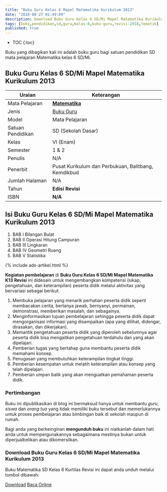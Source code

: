 ```yaml
---
title: "Buku Guru Kelas 6 Mapel Matematika Kurikulum 2013"
date: "2018-08-27 01:49:09"
description: Download Buku Guru Kelas 6 SD/Mi Mapel Matematika Kurikulum 2013 digunakan sebagai referensi dalam pelaksanaan pembelajaran Matematika 6 SD/Mi kelas VI.
tags: [buku,pendidikan,sd,guru,kelas-6,buku-guru,revisi-2018,tematik]
published: true
---
```

* TOC
{:toc}

<script type="application/ld+json">
{
  "@context":"http://schema.org",
  "@type":"Book",
  "name" : "{{ page.title }}",
  "author": {
    "@type":"Person",
    "name":"N/A"},
  "url" : "{{ site.url }}{{ page.url }}",
  "workExample" : [{
    "@type": "Book",
    "isbn": "N/A",
    "bookEdition": "Revisi 2018",
    "bookFormat": "http://schema.org/Hardcover",
    "potentialAction":{
    "@type":"ReadAction",
    "target":
      {
        "@type":"EntryPoint",
        "urlTemplate":"{{ site.url }}{{ page.url }}",
        "actionPlatform":[
          "http://schema.org/DesktopWebPlatform",
          "http://schema.org/IOSPlatform",
          "http://schema.org/AndroidPlatform"
        ]
      }
      }
    }
    ]
    }
 
</script>

Buku yang dibagikan kali ini adalah buku guru bagi satuan pendidikan SD mata pelajaran Matematika kelas 6 SD/Mi.

## Buku Guru Kelas 6 SD/Mi Mapel Matematika Kurikulum 2013

|Uraian|Keterangan|
| --- | --- |
|Mata Pelajaran|<a href="/bsd/buku-guru-kelas-6-sd-mapel-matematika-revisi.html" title="Buku Guru Kelas 6 SD/Mi Mapel Matematika Revisi"><strong>Matematika</strong></a>|
|Jenis|<a href="/bsd" title="Buku Guru" target="_blank">Buku Guru</a>|
|Model|Mata Pelajaran|
|Satuan Pendidikan|SD (Sekolah Dasar)|
Kelas|VI (Enam)|
|Semester|1 & 2|
Penulis|N/A|
|Penerbit|Pusat Kurikulum dan Perbukuan, Balitbang, Kemdikbud|
|Jumlah Halaman|N/A|
|Tahun|<strong>Edisi Revisi</strong>|
|ISBN|<strong>N/A</strong>|

## Isi Buku Guru Kelas 6 SD/Mi Mapel Matematika Kurikulum 2013
1. BAB I Bilangan Bulat
2. BAB II Operasi Hitung Campuran
3. BAB III Lingkaran
4. BAB IV Geometri Ruang
5. BAB V Statistika

{% include ads-artikel.html %}

<b>Kegiatan pembelajaran</b> di <b>Buku Guru Kelas 6 SD/Mi Mapel Matematika K13 Revisi</b> ini didesain untuk mengembangkan kompetensi (sikap, pengetahuan, dan keterampilan) peserta didik melalui aktivitas yang bervariasi sebagai berikut.
<ol><li>Membuka pelajaran yang menarik perhatian peserta didik seperti membacakan cerita, bertanya jawab, bernyanyi, permainan, demonstrasi, memberikan masalah, dan sebagainya.</li><li>Menginformasikan tujuan pembelajaran sehingga peserta didik dapat mengorganisasi informasi yang disampaikan (apa yang dilihat, didengar, dirasakan, dan dikerjakan).</li><li>Memantik pengetahuan peserta didik yang diperoleh sebelumnya agar peserta didik bisa mengaitkan pengetahuan terdahulu dan yang akan dipelajari.</li><li>Pemberian tugas yang bertahap guna membantu peserta didik memahami konsep.</li><li>Penugasan yang membutuhkan keterampilan tingkat tinggi.</li><li>Pemberian kesempatan untuk melatih keterampilan atau konsep yang telah dipelajari.</li><li>Pemberian umpan balik yang akan menguatkan pemahaman peserta didik.</li></ol>
  
### Pertimbangan
Buku ini dipublikasikan di blog ini bermaksud hanya untuk membantu _guru_, _siswa_ dan _orang tua_ yang tidak memiliki buku tersebut dan memerlukannya untuk proses pembelajaran atau bimbingan baik di sekolah maupun di rumah.

Bagi anda yang berkeinginan <b>mengunduh buku</b> ini niatkanlah dalam hati anda untuk mempergunakannya sebagaimana mestinya bukan untuk diperjualbelikan atau dikomersilkan.
  
### Download Buku Guru Kelas 6 SD/Mi Mapel Matematika Kurikulum 2013
Buku Matematika SD Kelas 6 Kurtilas Revisi ini dapat anda unduh melalui tombol dibawah:
<p class="center"><a class="button download" href="https://docs.google.com/uc?export=download&id=1uA5HFZZ72-MNmDrFDrLd5SOKU65GDZdY" rel="nofollow" target="_blank" title="Download">Download</a>
<a class="button demo open-dialog" href="https://drive.google.com/file/d/1uA5HFZZ72-MNmDrFDrLd5SOKU65GDZdY/preview" Title="Baca Online" rel="nofollow">Baca Online</a></p>
